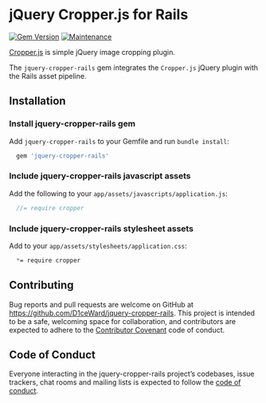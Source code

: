 # jQuery Cropper.js for Rails
[![Gem Version](https://badge.fury.io/rb/jquery-cropper-rails.svg)](https://badge.fury.io/rb/jquery-cropper-rails)
[![Maintenance](https://img.shields.io/badge/Maintained%3F-yes-green.svg)](https://github.com/D1ceWard/jquery-cropper-rails/graphs/commit-activity)


[Cropper.js](https://github.com/fengyuanchen/cropper) is simple jQuery image cropping plugin.

The `jquery-cropper-rails` gem integrates the `Cropper.js` jQuery plugin with the Rails asset pipeline.

## Installation

### Install jquery-cropper-rails gem

Add `jquery-cropper-rails` to your Gemfile and run `bundle install`:
```ruby
  gem 'jquery-cropper-rails'
```

### Include jquery-cropper-rails javascript assets

Add the following to your `app/assets/javascripts/application.js`:
```js
  //= require cropper
```

### Include jquery-cropper-rails stylesheet assets

Add to your `app/assets/stylesheets/application.css`:
```css
  *= require cropper
```

## Contributing

Bug reports and pull requests are welcome on GitHub at https://github.com/D1ceWard/jquery-cropper-rails. This project is intended to be a safe, welcoming space for collaboration, and contributors are expected to adhere to the [Contributor Covenant](http://contributor-covenant.org) code of conduct.

## Code of Conduct

Everyone interacting in the jquery-cropper-rails project’s codebases, issue trackers, chat rooms and mailing lists is expected to follow the [code of conduct](https://github.com/D1ceWard/jquery-cropper-rails/blob/master/CODE_OF_CONDUCT.md).
